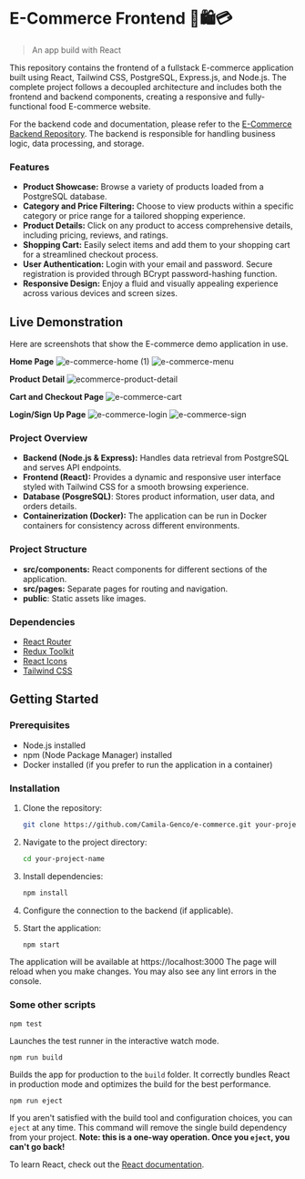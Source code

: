 # E-Commerce Frontend 🛒🛍️💳
> An app build with React

This repository contains the frontend of a fullstack E-commerce application built using React, Tailwind CSS, PostgreSQL, Express.js, and Node.js. The complete project follows a decoupled architecture and includes both the frontend and backend components, creating a responsive and fully-functional food E-commerce website.

For the backend code and documentation, please refer to the [E-Commerce Backend Repository](https://github.com/Camila-Genco/store.git). The backend is responsible for handling business logic, data processing, and storage.

### Features
- **Product Showcase:** Browse a variety of products loaded from a PostgreSQL database.
- **Category and Price Filtering:** Choose to view products within a specific category or price range for a tailored shopping experience.
- **Product Details:** Click on any product to access comprehensive details, including pricing, reviews, and ratings.
- **Shopping Cart:** Easily select items and add them to your shopping cart for a streamlined checkout process.
- **User Authentication:** Login with your email and password. Secure registration is provided through BCrypt password-hashing function.
- **Responsive Design:** Enjoy a fluid and visually appealing experience across various devices and screen sizes.

## Live Demonstration
Here are screenshots that show the E-commerce demo application in use.

**Home Page**
![e-commerce-home (1)](https://github.com/Camila-Genco/e-commerce/assets/98172802/9d701cb8-e411-4346-a98a-8390a763fcb0)
![e-commerce-menu](https://github.com/Camila-Genco/e-commerce/assets/98172802/d2d1c416-b70a-4dd9-b67a-2a7cb5e0b38d)

**Product Detail**
![ecommerce-product-detail](https://github.com/Camila-Genco/e-commerce/assets/98172802/e5a9de84-f43f-4998-b0e7-18a45c9d1c85)

**Cart and Checkout Page**
![e-commerce-cart](https://github.com/Camila-Genco/e-commerce/assets/98172802/50df954e-2213-46a1-9941-e9c6e4609c49)

**Login/Sign Up Page**
![e-commerce-login](https://github.com/Camila-Genco/e-commerce/assets/98172802/fa4a9485-896a-49ed-a728-10f7b9f86272)
![e-commerce-sign](https://github.com/Camila-Genco/e-commerce/assets/98172802/531a6be5-6379-45e2-8b00-2d3a775c2451)


### Project Overview
- **Backend (Node.js & Express):** Handles data retrieval from PostgreSQL and serves API endpoints.
- **Frontend (React):** Provides a dynamic and responsive user interface styled with Tailwind CSS for a smooth browsing experience.
- **Database (PosgreSQL)**: Stores product information, user data, and orders details.
- **Containerization (Docker):** The application can be run in Docker containers for consistency across different environments.

### Project Structure
- **src/components:**  React components for different sections of the application.
- **src/pages:** Separate pages for routing and navigation.
- **public**: Static assets like images.

### Dependencies

- [React Router](https://www.npmjs.com/package/react-router)
- [Redux Toolkit](https://www.npmjs.com/package/@reduxjs/toolkit)
- [React Icons](https://www.npmjs.com/package/react-icons)
- [Tailwind CSS](https://tailwindcss.com/docs/installation)

## Getting Started

### Prerequisites

- Node.js installed
- npm (Node Package Manager) installed
- Docker installed (if you prefer to run the application in a container)
  
### Installation

1. Clone the repository:

   ```bash
   git clone https://github.com/Camila-Genco/e-commerce.git your-project-name
   
2. Navigate to the project directory:

   ```bash
   cd your-project-name

3. Install dependencies:

   ```bash
   npm install

4. Configure the connection to the backend (if applicable).

5. Start the application:

   ```bash
   npm start

The application will be available at https://localhost:3000
The page will reload when you make changes.
You may also see any lint errors in the console.

### Some other scripts

`npm test`

Launches the test runner in the interactive watch mode.

`npm run build`

Builds the app for production to the `build` folder.
It correctly bundles React in production mode and optimizes the build for the best performance.

`npm run eject`

If you aren't satisfied with the build tool and configuration choices, you can `eject` at any time. This command will remove the single build dependency from your project.
**Note: this is a one-way operation. Once you `eject`, you can't go back!**

To learn React, check out the [React documentation](https://reactjs.org/).
